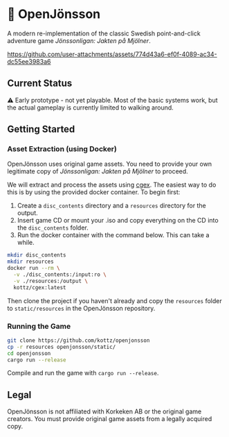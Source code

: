 # 🧨 OpenJönsson

A modern re-implementation of the classic Swedish point-and-click adventure game *Jönssonligan: Jakten på Mjölner*.

https://github.com/user-attachments/assets/774d43a6-ef0f-4089-ac34-dc55ee3983a6

## Current Status  
⚠️ Early prototype - not yet playable. Most of the basic systems work, but the actual gameplay is currently limited to walking around.

## Getting Started

### Asset Extraction (using Docker)
OpenJönsson uses original game assets. You need to provide your own legitimate copy of *Jönssonligan: Jakten på Mjölner* to proceed.

We will extract and process the assets using [cgex](https://github.com/kottz/cgex). The easiest way to do this is by using the provided docker container. To begin first:

1. Create a `disc_contents` directory and a `resources` directory for the output.
2. Insert game CD or mount your .iso and copy everything on the CD into the `disc_contents` folder.
4. Run the docker container with the command below. This can take a while.

```bash
mkdir disc_contents
mkdir resources
docker run --rm \
  -v ./disc_contents:/input:ro \
  -v ./resources:/output \
  kottz/cgex:latest
```

Then clone the project if you haven't already and copy the `resources` folder to `static/resources` in the OpenJönsson repository.

### Running the Game
```bash
git clone https://github.com/kottz/openjonsson
cp -r resources openjonsson/static/
cd openjonsson
cargo run --release
```

Compile and run the game with `cargo run --release`.

## Legal
OpenJönsson is not affiliated with Korkeken AB or the original game creators. You must provide original game assets from a legally acquired copy.
